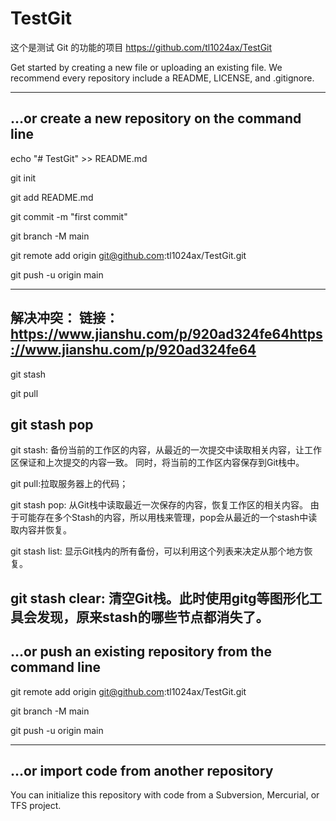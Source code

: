 # TestGit
这个是测试 Git 的功能的项目
https://github.com/tl1024ax/TestGit

Get started by creating a new file or uploading an existing file. 
We recommend every repository include a README, LICENSE, and .gitignore.

---------------------------
…or create a new repository on the command line
------
echo "# TestGit" >> README.md

git init

git add README.md

git commit -m "first commit"

git branch -M main

git remote add origin git@github.com:tl1024ax/TestGit.git

git push -u origin main

---------------------------
解决冲突：
链接：https://www.jianshu.com/p/920ad324fe64https://www.jianshu.com/p/920ad324fe64
------
git stash

git pull

git stash pop
------
git stash: 备份当前的工作区的内容，从最近的一次提交中读取相关内容，让工作区保证和上次提交的内容一致。
	同时，将当前的工作区内容保存到Git栈中。

git pull:拉取服务器上的代码；

git stash pop: 从Git栈中读取最近一次保存的内容，恢复工作区的相关内容。
	由于可能存在多个Stash的内容，所以用栈来管理，pop会从最近的一个stash中读取内容并恢复。

git stash list: 显示Git栈内的所有备份，可以利用这个列表来决定从那个地方恢复。

git stash clear: 清空Git栈。此时使用gitg等图形化工具会发现，原来stash的哪些节点都消失了。
---------------------------
…or push an existing repository from the command line
------
git remote add origin git@github.com:tl1024ax/TestGit.git

git branch -M main

git push -u origin main

---------------------------
…or import code from another repository
------

You can initialize this repository with code from a Subversion, Mercurial, or TFS project.
